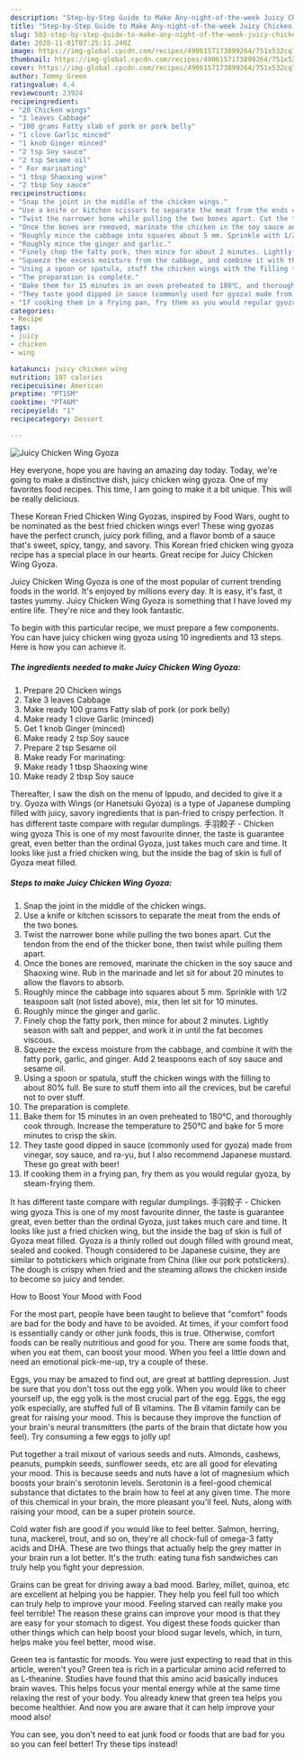 ```yaml
---
description: "Step-by-Step Guide to Make Any-night-of-the-week Juicy Chicken Wing Gyoza"
title: "Step-by-Step Guide to Make Any-night-of-the-week Juicy Chicken Wing Gyoza"
slug: 503-step-by-step-guide-to-make-any-night-of-the-week-juicy-chicken-wing-gyoza
date: 2020-11-01T07:25:11.240Z
image: https://img-global.cpcdn.com/recipes/4906157173899264/751x532cq70/juicy-chicken-wing-gyoza-recipe-main-photo.jpg
thumbnail: https://img-global.cpcdn.com/recipes/4906157173899264/751x532cq70/juicy-chicken-wing-gyoza-recipe-main-photo.jpg
cover: https://img-global.cpcdn.com/recipes/4906157173899264/751x532cq70/juicy-chicken-wing-gyoza-recipe-main-photo.jpg
author: Tommy Green
ratingvalue: 4.4
reviewcount: 23924
recipeingredient:
- "20 Chicken wings"
- "3 leaves Cabbage"
- "100 grams Fatty slab of pork or pork belly"
- "1 clove Garlic minced"
- "1 knob Ginger minced"
- "2 tsp Soy sauce"
- "2 tsp Sesame oil"
- " For marinating"
- "1 tbsp Shaoxing wine"
- "2 tbsp Soy sauce"
recipeinstructions:
- "Snap the joint in the middle of the chicken wings."
- "Use a knife or kitchen scissors to separate the meat from the ends of the two bones."
- "Twist the narrower bone while pulling the two bones apart. Cut the tendon from the end of the thicker bone, then twist while pulling them apart."
- "Once the bones are removed, marinate the chicken in the soy sauce and Shaoxing wine. Rub in the marinade and let sit for about 20 minutes to allow the flavors to absorb."
- "Roughly mince the cabbage into squares about 5 mm. Sprinkle with 1/2 teaspoon salt (not listed above), mix, then let sit for 10 minutes."
- "Roughly mince the ginger and garlic."
- "Finely chop the fatty pork, then mince for about 2 minutes. Lightly season with salt and pepper, and work it in until the fat becomes viscous."
- "Squeeze the excess moisture from the cabbage, and combine it with the fatty pork, garlic, and ginger. Add 2 teaspoons each of soy sauce and sesame oil."
- "Using a spoon or spatula, stuff the chicken wings with the filling to about 80% full. Be sure to stuff them into all the crevices, but be careful not to over stuff."
- "The preparation is complete."
- "Bake them for 15 minutes in an oven preheated to 180℃, and thoroughly cook through. Increase the temperature to 250℃ and bake for 5 more minutes to crisp the skin."
- "They taste good dipped in sauce (commonly used for gyoza) made from vinegar, soy sauce, and ra-yu, but I also recommend Japanese mustard. These go great with beer!"
- "If cooking them in a frying pan, fry them as you would regular gyoza, by steam-frying them."
categories:
- Recipe
tags:
- juicy
- chicken
- wing

katakunci: juicy chicken wing 
nutrition: 107 calories
recipecuisine: American
preptime: "PT15M"
cooktime: "PT46M"
recipeyield: "1"
recipecategory: Dessert

---
```



![Juicy Chicken Wing Gyoza](https://img-global.cpcdn.com/recipes/4906157173899264/751x532cq70/juicy-chicken-wing-gyoza-recipe-main-photo.jpg)

Hey everyone, hope you are having an amazing day today. Today, we're going to make a distinctive dish, juicy chicken wing gyoza. One of my favorites food recipes. This time, I am going to make it a bit unique. This will be really delicious.

These Korean Fried Chicken Wing Gyozas, inspired by Food Wars, ought to be nominated as the best fried chicken wings ever! These wing gyozas have the perfect crunch, juicy pork filling, and a flavor bomb of a sauce that&#39;s sweet, spicy, tangy, and savory. This Korean fried chicken wing gyoza recipe has a special place in our hearts. Great recipe for Juicy Chicken Wing Gyoza.

Juicy Chicken Wing Gyoza is one of the most popular of current trending foods in the world. It's enjoyed by millions every day. It is easy, it's fast, it tastes yummy. Juicy Chicken Wing Gyoza is something that I have loved my entire life. They're nice and they look fantastic.


To begin with this particular recipe, we must prepare a few components. You can have juicy chicken wing gyoza using 10 ingredients and 13 steps. Here is how you can achieve it.

<!--inarticleads1-->

##### The ingredients needed to make Juicy Chicken Wing Gyoza:

1. Prepare 20 Chicken wings
1. Take 3 leaves Cabbage
1. Make ready 100 grams Fatty slab of pork (or pork belly)
1. Make ready 1 clove Garlic (minced)
1. Get 1 knob Ginger (minced)
1. Make ready 2 tsp Soy sauce
1. Prepare 2 tsp Sesame oil
1. Make ready  For marinating:
1. Make ready 1 tbsp Shaoxing wine
1. Make ready 2 tbsp Soy sauce


Thereafter, I saw the dish on the menu of Ippudo, and decided to give it a try. Gyoza with Wings (or Hanetsuki Gyoza) is a type of Japanese dumpling filled with juicy, savory ingredients that is pan-fried to crispy perfection. It has different taste compare with regular dumplings. 手羽餃子 - Chicken wing gyoza This is one of my most favourite dinner, the taste is guarantee great, even better than the ordinal Gyoza, just takes much care and time. It looks like just a fried chicken wing, but the inside the bag of skin is full of Gyoza meat filled. 

<!--inarticleads2-->

##### Steps to make Juicy Chicken Wing Gyoza:

1. Snap the joint in the middle of the chicken wings.
1. Use a knife or kitchen scissors to separate the meat from the ends of the two bones.
1. Twist the narrower bone while pulling the two bones apart. Cut the tendon from the end of the thicker bone, then twist while pulling them apart.
1. Once the bones are removed, marinate the chicken in the soy sauce and Shaoxing wine. Rub in the marinade and let sit for about 20 minutes to allow the flavors to absorb.
1. Roughly mince the cabbage into squares about 5 mm. Sprinkle with 1/2 teaspoon salt (not listed above), mix, then let sit for 10 minutes.
1. Roughly mince the ginger and garlic.
1. Finely chop the fatty pork, then mince for about 2 minutes. Lightly season with salt and pepper, and work it in until the fat becomes viscous.
1. Squeeze the excess moisture from the cabbage, and combine it with the fatty pork, garlic, and ginger. Add 2 teaspoons each of soy sauce and sesame oil.
1. Using a spoon or spatula, stuff the chicken wings with the filling to about 80% full. Be sure to stuff them into all the crevices, but be careful not to over stuff.
1. The preparation is complete.
1. Bake them for 15 minutes in an oven preheated to 180℃, and thoroughly cook through. Increase the temperature to 250℃ and bake for 5 more minutes to crisp the skin.
1. They taste good dipped in sauce (commonly used for gyoza) made from vinegar, soy sauce, and ra-yu, but I also recommend Japanese mustard. These go great with beer!
1. If cooking them in a frying pan, fry them as you would regular gyoza, by steam-frying them.


It has different taste compare with regular dumplings. 手羽餃子 - Chicken wing gyoza This is one of my most favourite dinner, the taste is guarantee great, even better than the ordinal Gyoza, just takes much care and time. It looks like just a fried chicken wing, but the inside the bag of skin is full of Gyoza meat filled. Gyoza is a thinly rolled out dough filled with ground meat, sealed and cooked. Though considered to be Japanese cuisine, they are similar to potstickers which originate from China (like our pork potstickers). The dough is crispy when fried and the steaming allows the chicken inside to become so juicy and tender. 

How to Boost Your Mood with Food


For the most part, people have been taught to believe that "comfort" foods are bad for the body and have to be avoided. At times, if your comfort food is essentially candy or other junk foods, this is true. Otherwise, comfort foods can be really nutritious and good for you. There are some foods that, when you eat them, can boost your mood. When you feel a little down and need an emotional pick-me-up, try a couple of these.

Eggs, you may be amazed to find out, are great at battling depression. Just be sure that you don't toss out the egg yolk. When you would like to cheer yourself up, the egg yolk is the most crucial part of the egg. Eggs, the egg yolk especially, are stuffed full of B vitamins. The B vitamin family can be great for raising your mood. This is because they improve the function of your brain's neural transmitters (the parts of the brain that dictate how you feel). Try consuming a few eggs to jolly up!

Put together a trail mixout of various seeds and nuts. Almonds, cashews, peanuts, pumpkin seeds, sunflower seeds, etc are all good for elevating your mood. This is because seeds and nuts have a lot of magnesium which boosts your brain's serotonin levels. Serotonin is a feel-good chemical substance that dictates to the brain how to feel at any given time. The more of this chemical in your brain, the more pleasant you'll feel. Nuts, along with raising your mood, can be a super protein source.

Cold water fish are good if you would like to feel better. Salmon, herring, tuna, mackerel, trout, and so on, they're all chock-full of omega-3 fatty acids and DHA. These are two things that actually help the grey matter in your brain run a lot better. It's the truth: eating tuna fish sandwiches can truly help you fight your depression. 

Grains can be great for driving away a bad mood. Barley, millet, quinoa, etc are excellent at helping you be happier. They help you feel full too which can truly help to improve your mood. Feeling starved can really make you feel terrible! The reason these grains can improve your mood is that they are easy for your stomach to digest. You digest these foods quicker than other things which can help boost your blood sugar levels, which, in turn, helps make you feel better, mood wise.

Green tea is fantastic for moods. You were just expecting to read that in this article, weren't you? Green tea is rich in a particular amino acid referred to as L-theanine. Studies have found that this amino acid basically induces brain waves. This helps focus your mental energy while at the same time relaxing the rest of your body. You already knew that green tea helps you become healthier. And now you are aware that it can help improve your mood also!

You can see, you don't need to eat junk food or foods that are bad for you so you can feel better! Try  these tips  instead!

